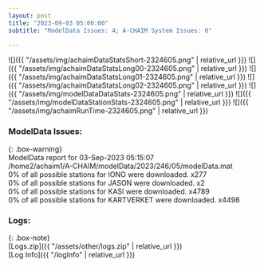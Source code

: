 ```yaml
---
layout: post
title: "2023-09-03 05:00:00"
subtitle: "ModelData Issues: 4; A-CHAIM System Issues: 0"

---
```


![]({{ "/assets/img/achaimDataStatsShort-2324605.png" | relative_url }})
![]({{ "/assets/img/achaimDataStatsLong00-2324605.png" | relative_url }})
![]({{ "/assets/img/achaimDataStatsLong01-2324605.png" | relative_url }})
![]({{ "/assets/img/achaimDataStatsLong02-2324605.png" | relative_url }})
![]({{ "/assets/img/modelDataDataStats-2324605.png" | relative_url }})
![]({{ "/assets/img/modelDataStationStats-2324605.png" | relative_url }})
![]({{ "/assets/img/achaimRunTime-2324605.png" | relative_url }})


### ModelData Issues:  
  
{: .box-warning}  
 ModelData report for 03-Sep-2023 05:15:07   
 /home2/achaim1/A-CHAIM/modelData/2023/246/05/modelData.mat   
 0% of all possible stations for IONO were downloaded. x277   
 0% of all possible stations for JASON were downloaded. x2   
 0% of all possible stations for KASI were downloaded. x4789   
 0% of all possible stations for KARTVERKET were downloaded. x4498   
  


### Logs:  
  
{: .box-note}  
[Logs.zip]({{ "/assets/other/logs.zip" | relative_url }})  
[Log Info]({{ "/logInfo" | relative_url }})  
